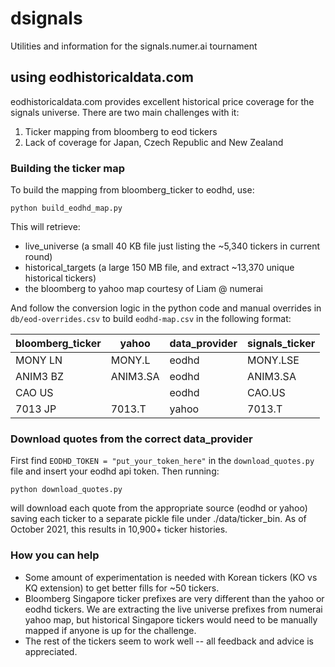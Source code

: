 # dsignals

Utilities and information for the signals.numer.ai tournament

## using eodhistoricaldata.com

eodhistoricaldata.com provides excellent historical price coverage for the signals universe. There are two main challenges with it:

1. Ticker mapping from bloomberg to eod tickers
2. Lack of coverage for Japan, Czech Republic and New Zealand

### Building the ticker map

To build the mapping from bloomberg_ticker to eodhd, use:

    python build_eodhd_map.py

This will retrieve:

- live_universe (a small 40 KB file just listing the ~5,340 tickers in current round)
- historical_targets (a large 150 MB file, and extract ~13,370 unique historical tickers)
- the bloomberg to yahoo map courtesy of Liam @ numerai

And follow the conversion logic in the python code and manual overrides in `db/eod-overrides.csv` to build `eodhd-map.csv` in the following format:

| bloomberg_ticker | yahoo | data_provider | signals_ticker |
|---|---|---|---|
| MONY LN | MONY.L | eodhd | MONY.LSE |
| ANIM3 BZ | ANIM3.SA | eodhd | ANIM3.SA |
| CAO US |   | eodhd | CAO.US |
| 7013 JP | 7013.T | yahoo | 7013.T |

### Download quotes from the correct data_provider

First find `EODHD_TOKEN = "put_your_token_here"` in the `download_quotes.py` file and insert your eodhd api token. Then running:

    python download_quotes.py

will download each quote from the appropriate source (eodhd or yahoo) saving each ticker to a separate pickle file under ./data/ticker_bin. As of October 2021, this results in 10,900+ ticker histories.

### How you can help

- Some amount of experimentation is needed with Korean tickers (KO vs KQ extension) to get better fills for ~50 tickers.
- Bloomberg Singapore ticker prefixes are very different than the yahoo or eodhd tickers. We are extracting the live universe prefixes from numerai yahoo map, but historical Singapore tickers would need to be manually mapped if anyone is up for the challenge.
- The rest of the tickers seem to work well -- all feedback and advice is appreciated.
